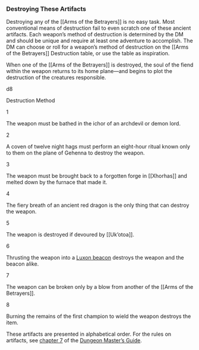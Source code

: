 ### Destroying These Artifacts

Destroying any of the [[Arms of the Betrayers]] is no easy task. Most conventional means of destruction fail to even scratch one of these ancient artifacts. Each weapon’s method of destruction is determined by the DM and should be unique and require at least one adventure to accomplish. The DM can choose or roll for a weapon’s method of destruction on the [[Arms of the Betrayers]] Destruction table, or use the table as inspiration.

When one of the [[Arms of the Betrayers]] is destroyed, the soul of the fiend within the weapon returns to its home plane—and begins to plot the destruction of the creatures responsible.

d8

Destruction Method

1

The weapon must be bathed in the ichor of an archdevil or demon lord.

2

A coven of twelve night hags must perform an eight-hour ritual known only to them on the plane of Gehenna to destroy the weapon.

3

The weapon must be brought back to a forgotten forge in [[Xhorhas]] and melted down by the furnace that made it.

4

The fiery breath of an ancient red dragon is the only thing that can destroy the weapon.

5

The weapon is destroyed if devoured by [[Uk’otoa]].

6

Thrusting the weapon into a [Luxon beacon](https://www.dndbeyond.com/magic-items/luxon-beacon) destroys the weapon and the beacon alike.

7

The weapon can be broken only by a blow from another of the [[Arms of the Betrayers]].

8

Burning the remains of the first champion to wield the weapon destroys the item.

These artifacts are presented in alphabetical order. For the rules on artifacts, see [chapter 7](https://www.dndbeyond.com/sources/dmg/sentient-magic-items-artifacts#Artifacts "chapter 7") of the [Dungeon Master’s Guide](https://www.dndbeyond.com/sources/dmg "Dungeon Master’s Guide").